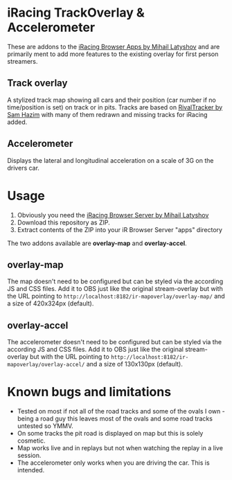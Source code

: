 iRacing TrackOverlay & Accelerometer 
====================================

These are addons to the [iRacing Browser Apps by Mihail Latyshov](http://ir-apps.kutu.ru/) and are primarily ment to add more features to the existing overlay for first person streamers.

Track overlay
-------------

A stylized track map showing all cars and their position (car number if no time/position is set) on track or in pits. Tracks are based on [RivalTracker by Sam Hazim](https://github.com/SamHazim/RivalTracker) with many of them redrawn and missing tracks for iRacing added.

Accelerometer
-------------

Displays the lateral and longitudinal acceleration on a scale of 3G on the drivers car.

Usage
=====

1. Obviously you need the [iRacing Browser Server by Mihail Latyshov](http://ir-apps.kutu.ru/)
2. Download this repository as ZIP.
3. Extract contents of the ZIP into your iR Browser Server "apps" directory

The two addons available are **overlay-map** and **overlay-accel**.

overlay-map
-----------

The map doesn't need to be configured but can be styled via the according JS and CSS files. Add it to OBS just like the original stream-overlay but with the URL pointing to `http://localhost:8182/ir-mapoverlay/overlay-map/` and a size of 420x324px (default).

overlay-accel
-------------

The accelerometer doesn't need to be configured but can be styled via the according JS and CSS files. Add it to OBS just like the original stream-overlay but with the URL pointing to `http://localhost:8182/ir-mapoverlay/overlay-accel/` and a size of 130x130px (default).

Known bugs and limitations
==========================

* Tested on most if not all of the road tracks and some of the ovals I own - being a road guy this leaves most of the ovals and some road tracks untested so YMMV.
* On some tracks the pit road is displayed on map but this is solely cosmetic.
* Map works live and in replays but not when watching the replay in a live session.
* The accelerometer only works when you are driving the car. This is intended.
